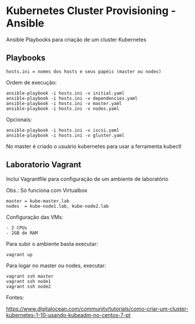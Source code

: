 # Kubernetes Cluster Provisioning - Ansible

Ansible Playbooks para criação de um cluster Kubernetes

## Playbooks

```
hosts.ini = nomes dos hosts e seus papéis (master ou nodes)
```

Ordem de execução:

```
ansible-playbook -i hosts.ini -v initial.yaml
ansible-playbook -i hosts.ini -v dependencies.yaml
ansible-playbook -i hosts.ini -v master.yaml
ansible-playbook -i hosts.ini -v nodes.yaml
```

Opcionais:

```
ansible-playbook -i hosts.ini -v iscsi.yaml
ansible-playbook -i hosts.ini -v gluster.yaml
```

No master é criado o usuário kubernetes para usar a ferramenta kubectl

## Laboratorio Vagrant

Inclui Vagrantfile para configuração de um ambiente de laboratório

Obs.: Só funciona com Virtualbox

```
master = kube-master.lab
nodes  = kube-node1.lab, kube-node2.lab
```

Configuração das VMs:

```
- 2 CPUs
- 2GB de RAM
```

Para subir o ambiente basta executar:

```
vagrant up
```

Para logar no master ou nodes, executar:

```
vagrant ssh master
vagrant ssh node1
vagrant ssh node2
```

Fontes:

https://www.digitalocean.com/community/tutorials/como-criar-um-cluster-kubernetes-1-10-usando-kubeadm-no-centos-7-pt
